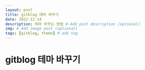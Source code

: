 ```yaml
---
layout: post
title: gitblog 테마 바꾸기
date: 2022-12-14
description: 테마 바꾸는 방법 # Add post description (optional)
img: # Add image post (optional)
tags: [gitblog, theme] # add tag
---
```


# gitblog 테마 바꾸기
